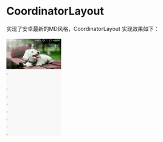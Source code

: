 # CoordinatorLayout
实现了安卓最新的MD风格，CoordinatorLayout
实现效果如下：<br><br>
![image](https://raw.githubusercontent.com/haoxinlei1994/CoordinatorLayout/master/img/11.gif)
